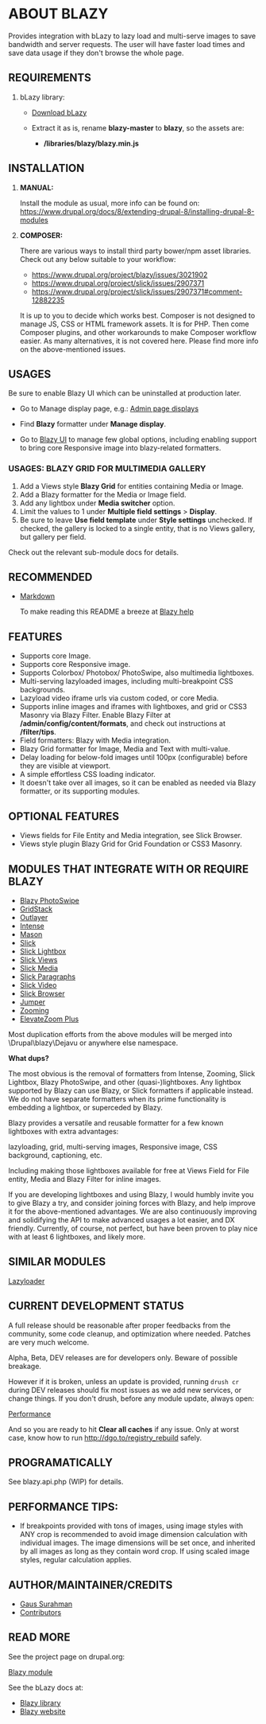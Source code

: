 
# ABOUT BLAZY
Provides integration with bLazy to lazy load and multi-serve images to save
bandwidth and server requests. The user will have faster load times and save
data usage if they don't browse the whole page.

## REQUIREMENTS
1. bLazy library:
   * [Download bLazy](https://github.com/dinbror/blazy)
   * Extract it as is, rename **blazy-master** to **blazy**, so the assets are:

      + **/libraries/blazy/blazy.min.js**

## INSTALLATION
1. **MANUAL:**

   Install the module as usual, more info can be found on:
   https://www.drupal.org/docs/8/extending-drupal-8/installing-drupal-8-modules

2. **COMPOSER:**

   There are various ways to install third party bower/npm asset libraries.
   Check out any below suitable to your workflow:

   * https://www.drupal.org/project/blazy/issues/3021902
   * https://www.drupal.org/project/slick/issues/2907371
   * https://www.drupal.org/project/slick/issues/2907371#comment-12882235

   It is up to you to decide which works best. Composer is not designed to
   manage JS, CSS or HTML framework assets. It is for PHP. Then come Composer
   plugins, and other workarounds to make Composer workflow easier. As many
   alternatives, it is not covered here. Please find more info on the
   above-mentioned issues.


## USAGES
Be sure to enable Blazy UI which can be uninstalled at production later.

* Go to Manage display page, e.g.:
  [Admin page displays](/admin/structure/types/manage/page/display)

* Find **Blazy** formatter under **Manage display**.

* Go to [Blazy UI](/admin/config/media/blazy) to manage few global options,
  including enabling support to bring core Responsive image into blazy-related
  formatters.


### USAGES: BLAZY GRID FOR MULTIMEDIA GALLERY
1. Add a Views style **Blazy Grid** for entities containing Media or Image.
2. Add a Blazy formatter for the Media or Image field.
3. Add any lightbox under **Media switcher** option.
4. Limit the values to 1 under **Multiple field settings** > **Display**.
5. Be sure to leave **Use field template** under **Style settings** unchecked.
   If checked, the gallery is locked to a single entity, that is no Views
   gallery, but gallery per field.

Check out the relevant sub-module docs for details.

## RECOMMENDED
* [Markdown](http://dgo.to/markdown)

  To make reading this README a breeze at [Blazy help](/admin/help/blazy_ui)


## FEATURES
* Supports core Image.
* Supports core Responsive image.
* Supports Colorbox/ Photobox/ PhotoSwipe, also multimedia lightboxes.
* Multi-serving lazyloaded images, including multi-breakpoint CSS backgrounds.
* Lazyload video iframe urls via custom coded, or core Media.
* Supports inline images and iframes with lightboxes, and grid or CSS3 Masonry
  via Blazy Filter. Enable Blazy Filter at **/admin/config/content/formats**,
  and check out instructions at **/filter/tips**.
* Field formatters: Blazy with Media integration.
* Blazy Grid formatter for Image, Media and Text with multi-value.
* Delay loading for below-fold images until 100px (configurable) before they are
  visible at viewport.
* A simple effortless CSS loading indicator.
* It doesn't take over all images, so it can be enabled as needed via Blazy
  formatter, or its supporting modules.


## OPTIONAL FEATURES
* Views fields for File Entity and Media integration, see Slick Browser.
* Views style plugin Blazy Grid for Grid Foundation or CSS3 Masonry.


## MODULES THAT INTEGRATE WITH OR REQUIRE BLAZY
* [Blazy PhotoSwipe](http://dgo.to/blazy_photoswipe)
* [GridStack](http://dgo.to/gridstack)
* [Outlayer](http://dgo.to/outlayer)
* [Intense](http://dgo.to/intense)
* [Mason](http://dgo.to/mason)
* [Slick](http://dgo.to/slick)
* [Slick Lightbox](http://dgo.to/slick_lightbox)
* [Slick Views](http://dgo.to/slick_views)
* [Slick Media](http://dgo.to/slick_media)
* [Slick Paragraphs](http://dgo.to/slick_paragraphs)
* [Slick Video](http://dgo.to/slick_video)
* [Slick Browser](http://dgo.to/slick_browser)
* [Jumper](http://dgo.to/jumper)
* [Zooming](http://dgo.to/zooming)
* [ElevateZoom Plus](http://dgo.to/elevatezoomplus)

Most duplication efforts from the above modules will be merged into
\Drupal\blazy\Dejavu or anywhere else namespace.

**What dups?**

The most obvious is the removal of formatters from Intense, Zooming,
Slick Lightbox, Blazy PhotoSwipe, and other (quasi-)lightboxes. Any lightbox
supported by Blazy can use Blazy, or Slick formatters if applicable instead.
We do not have separate formatters when its prime functionality is embedding
a lightbox, or superceded by Blazy.

Blazy provides a versatile and reusable formatter for a few known lightboxes
with extra advantages:

lazyloading, grid, multi-serving images, Responsive image,
CSS background, captioning, etc.

Including making those lightboxes available for free at Views Field for
File entity, Media and Blazy Filter for inline images.

If you are developing lightboxes and using Blazy, I would humbly invite you
to give Blazy a try, and consider joining forces with Blazy, and help improve it
for the above-mentioned advantages. We are also continuously improving and
solidifying the API to make advanced usages a lot easier, and DX friendly.
Currently, of course, not perfect, but have been proven to play nice with at
least 6 lightboxes, and likely more.


## SIMILAR MODULES
[Lazyloader](https://www.drupal.org/project/lazyloader)


## CURRENT DEVELOPMENT STATUS
A full release should be reasonable after proper feedbacks from the community,
some code cleanup, and optimization where needed. Patches are very much welcome.

Alpha, Beta, DEV releases are for developers only. Beware of possible breakage.

However if it is broken, unless an update is provided, running `drush cr` during
DEV releases should fix most issues as we add new services, or change things.
If you don't drush, before any module update, always open:

[Performance](/admin/config/development/performance)

And so you are ready to hit **Clear all caches** if any issue.
Only at worst case, know how to run http://dgo.to/registry_rebuild safely.


## PROGRAMATICALLY
See blazy.api.php (WIP) for details.


## PERFORMANCE TIPS:
* If breakpoints provided with tons of images, using image styles with ANY crop
  is recommended to avoid image dimension calculation with individual images.
  The image dimensions will be set once, and inherited by all images as long as
  they contain word crop. If using scaled image styles, regular calculation
  applies.


## AUTHOR/MAINTAINER/CREDITS
* [Gaus Surahman](https://www.drupal.org/user/159062)
* [Contributors](https://www.drupal.org/node/2663268/committers)


## READ MORE
See the project page on drupal.org:

[Blazy module](http://drupal.org/project/blazy)

See the bLazy docs at:

* [Blazy library](https://github.com/dinbror/blazy)
* [Blazy website](http://dinbror.dk/blazy/)
